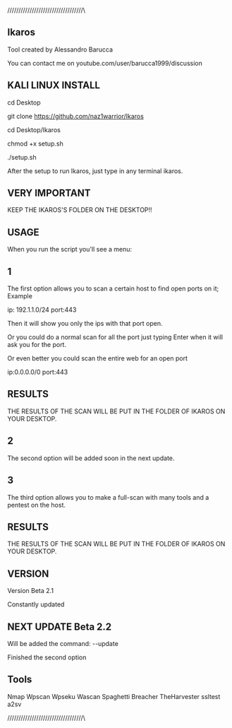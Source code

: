 

\/\/\/\/\/\/\/\/\/\/\/\/\/\/\/\/\/\/\/\/\/\/\/\/\/\/\/\/\/\/\/\/\/\/\

## Ikaros

Tool created by Alessandro Barucca

You can contact me on youtube.com/user/barucca1999/discussion

## KALI LINUX INSTALL

cd Desktop

git clone https://github.com/naz1warrior/Ikaros

cd Desktop/Ikaros

chmod +x setup.sh

./setup.sh

After the setup to run Ikaros, just type in any terminal ikaros.

## VERY IMPORTANT

KEEP THE IKAROS'S FOLDER ON THE DESKTOP!!

## USAGE

When you run the script you'll see a menu:

## 1
The first option allows you to scan a certain host 
to find open ports on it;
Example 

ip: 192.1.1.0/24
port:443

Then it will show you only the ips with that port open.

Or you could do a normal scan for all the port just
typing Enter when it will ask you for the port.

Or even better you could scan the entire web for an 
open port

ip:0.0.0.0/0
port:443

## RESULTS

THE RESULTS OF THE SCAN WILL BE PUT IN THE FOLDER 
OF IKAROS ON YOUR DESKTOP.

## 2
The second option will be added soon in the next update.

## 3
The third option allows you to make a full-scan with many
tools and a pentest on the host.

## RESULTS

THE RESULTS OF THE SCAN WILL BE PUT IN THE FOLDER 
OF IKAROS ON YOUR DESKTOP.

## VERSION

Version Beta 2.1

Constantly updated

## NEXT UPDATE Beta 2.2

Will be added the command: --update

Finished the second option

## Tools

Nmap
Wpscan
Wpseku
Wascan
Spaghetti
Breacher
TheHarvester
ssltest
a2sv


\/\/\/\/\/\/\/\/\/\/\/\/\/\/\/\/\/\/\/\/\/\/\/\/\/\/\/\/\/\/\/\/\/\/\

